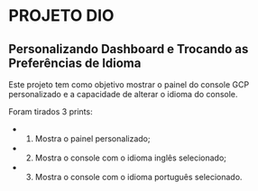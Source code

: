 # PROJETO DIO

## Personalizando Dashboard e Trocando as Preferências de Idioma

Este projeto tem como objetivo mostrar o painel do console GCP personalizado e a capacidade de alterar o idioma do console.

Foram tirados 3 prints:
 - 1. Mostra o painel personalizado;
 - 2. Mostra o console com o idioma inglês selecionado;
 - 3. Mostra o console com o idioma português selecionado.